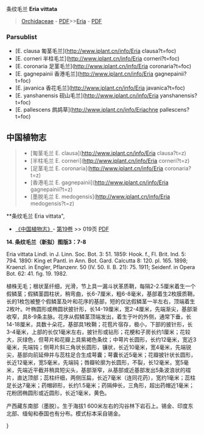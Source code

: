 条纹毛兰 **Eria vittata**

> [Orchidaceae](http://www.iplant.cn/info/Orchidaceae?t=foc) - [PDF](http://www.iplant.cn/foc/pdf/Orchidaceae.pdf)>>[Eria](http://www.iplant.cn/info/Eria?t=foc) - [PDF](http://www.iplant.cn/foc/pdf/Eria.pdf)

### Parsublist

* [E.  clausa  匍茎毛兰](http://www.iplant.cn/info/Eria clausa?t=foc)
* [E.  corneri  半柱毛兰](http://www.iplant.cn/info/Eria corneri?t=foc)
* [E.  coronaria  足茎毛兰](http://www.iplant.cn/info/Eria coronaria?t=foc)
* [E.  gagnepainii  香港毛兰](http://www.iplant.cn/info/Eria gagnepainii?t=foc)
* [E.  javanica  香花毛兰](http://www.iplant.cn/info/Eria javanica?t=foc)
* [E.  yanshanensis  砚山毛兰](http://www.iplant.cn/info/Eria yanshanensis?t=foc)
* [E.  pallescens  鹧鸪草](http://www.iplant.cn/info/Eriachne pallescens?t=foc)

## 中国植物志

> * [匍茎毛兰  E.  clausa](http://www.iplant.cn/info/Eria clausa?t=z)
> * [半柱毛兰  E.  corneri](http://www.iplant.cn/info/Eria corneri?t=z)
> * [足茎毛兰  E.  coronaria](http://www.iplant.cn/info/Eria coronaria?t=z)
> * [香港毛兰  E.  gagnepainii](http://www.iplant.cn/info/Eria gagnepainii?t=z)
> * [墨脱毛兰  E.  medogensis](http://www.iplant.cn/info/Eria medogensis?t=z)

**条纹毛兰 Eria vittata",

* [《中国植物志》](http://www.iplant.cn/frps)- [第19卷](http://www.iplant.cn/frps/vol/19) >> 019页 [PDF](http://www.iplant.cn/frps/pdf/19/019a.pdf)

**14. 条纹毛兰（新拟）图版3：7-8**

Eria vittata Lindl. in J. Linn. Soc. Bot. 3: 51. 1859: Hook. f., Fl. Brit. Ind. 5: 794. 1890: King et Pantl. in Ann. Bot. Gard. Calcutta 8: 120. pl. 165. 1898; Kraenzl. in Engler, Pflanzenr. 50 (IV. 50. II. B. 21): 75. 1911; Seidenf. in Opera Bot. 62: 41. fig. 19. 1982.

植株无毛；根状茎纤细，光滑，节上具一漏斗状革质鞘，每隔2-2.5厘米着生一个假鳞茎；假鳞茎圆柱状，稍弯曲，长6-7厘米，粗6-8毫米，基部着生2枚膜质鞘，长的1枚包被整个假鳞茎及叶和花序的基部，短的仅达假鳞茎一半左右，顶端着生2枚叶。叶椭圆形或椭圆状披针形，长14-19厘米，宽2-4厘米，先端渐尖，基部渐收窄，具8-9条主脉。花序从假鳞茎顶端发出，着生于叶的外侧，通常下垂，长14-18厘米，具数十朵花，基部具1枚鞘；花苞片宿存，极小，下部的披针形，长3-4毫米，上部的长仅1毫米左右，披针形或钻形；花梗和子房长约1厘米；花较大，灰绿色，但萼片和花瓣上具紫褐色条纹；中萼片长圆形，长约12毫米，宽近3毫米，先端钝；侧萼片斜三角状长圆形，镰状，长近10毫米，宽4毫米，先端锐尖，基部向前延伸并与蕊柱足合生成萼囊；萼囊长近5毫米；花瓣披针状长圆形，长近12毫米，宽5毫米，先端钝；唇瓣轮廓为长圆形，不裂，长12毫米，宽5毫米，先端近平截并稍具短尖头，基部渐窄，从基部或近基部发出5条波浪状的褶片，直达顶部；蕊柱纤细，两侧压扁，长近7毫米（连同花药），宽约1毫米；蕊柱足长达7毫米；药帽卵形，长约1.5毫米；药隔伸长，三角形，超出药帽近1毫米；花粉团椭圆形或近圆形，长近1毫米，黄色。

产西藏东南部（墨脱）。生于海拔1 600米左右的沟谷林下岩石上。锡金、印度东北部、缅甸和泰国也有分布。模式标本采自锡金。

}